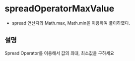 # spreadOperatorMaxValue

- spread 연산자와 Math.max, Math.min을 이용하여 풀이하였다.

## 설명

Spread Operator를 이용해서 값의 최대, 최소값을 구하세요
